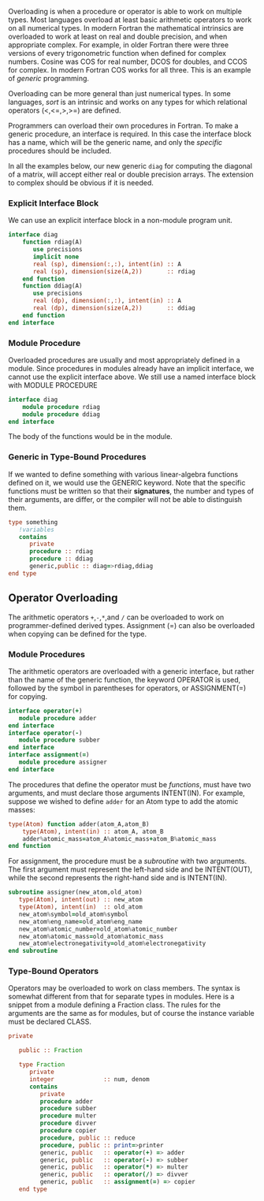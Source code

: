 Overloading is when a procedure or operator is able to work on multiple types.  Most languages overload at least basic arithmetic operators to work on all numerical types.  In modern Fortran the mathematical intrinsics are overloaded
to work at least on real and double precision, and when appropriate complex. For example, in older Fortran there were three versions of every trigonometric function when defined for complex numbers.  Cosine was COS for real number, DCOS for doubles, and CCOS for complex.  In modern Fortran COS works for all three.
This is an example of _generic_ programming.

Overloading can be more general than just numerical types.  In some languages, _sort_ is an intrinsic and works on any types for which relational operators (<,<=,>,>=) are defined.

Programmers can overload their own procedures in Fortran.  To make a generic procedure, an interface is required.  In this case the interface block has a name, which will be the generic name, and only the _specific_ procedures should be included.

In all the examples below, our new generic `diag` for computing the diagonal of a matrix, will accept either real or double precision arrays.  The extension to complex should be obvious if it is needed.

### Explicit Interface Block

We can use an explicit interface block in a non-module program unit.
```fortran
interface diag
    function rdiag(A)
       use precisions
       implicit none
       real (sp), dimension(:,:), intent(in) :: A
       real (sp), dimension(size(A,2))       :: rdiag
    end function
    function ddiag(A)
       use precisions
       real (dp), dimension(:,:), intent(in) :: A
       real (dp), dimension(size(A,2))       :: ddiag
    end function
end interface
```

### Module Procedure

Overloaded procedures are usually and most appropriately defined in a module.  Since procedures in modules already have an implicit interface, we cannot use the explicit interface above.  We still use a named interface block with MODULE PROCEDURE
```fortran
interface diag
    module procedure rdiag
    module procedure ddiag
end interface
```
The body of the functions would be in the module.

### Generic in Type-Bound Procedures

If we wanted to define something with various linear-algebra functions defined on it, we would use the GENERIC keyword.  Note that the specific functions must be written so that their **signatures**, the number and types of their arguments, are differ, or the compiler will not be able to distinguish them.
```fortran
type something
   !variables
   contains
      private
      procedure :: rdiag
      procedure :: ddiag
      generic,public :: diag=>rdiag,ddiag
end type
```

## Operator Overloading

The arithmetic operators `+`,`-`,`*`,and `/` can be overloaded to work on programmer-defined derived types.  Assignment (=) can also be overloaded when copying can be defined for the type.

### Module Procedures

The arithmetic operators are overloaded with a generic interface, but rather than the name of the generic function, the keyword OPERATOR is used, followed by the symbol in parentheses for operators, or ASSIGNMENT(=) for copying.
```fortran
interface operator(+)
   module procedure adder
end interface
interface operator(-)
   module procedure subber
end interface
interface assignment(=)
   module procedure assigner
end interface
```
The procedures that define the operator must be _functions_, must have two arguments, and must declare those arguments INTENT(IN).  For example, suppose we wished to define `adder` for an Atom type to add the atomic masses:
```fortran
type(Atom) function adder(atom_A,atom_B)
    type(Atom), intent(in) :: atom_A, atom_B
    adder%atomic_mass=atom_A%atomic_mass+atom_B%atomic_mass
end function
```

For assignment, the procedure must be a _subroutine_ with two arguments.  The first argument must represent the left-hand side and be INTENT(OUT), while the second represents the right-hand side and is INTENT(IN).
```fortran
subroutine assigner(new_atom,old_atom)
   type(Atom), intent(out) :: new_atom
   type(Atom), intent(in)  :: old_atom
   new_atom%symbol=old_atom%symbol
   new_atom%eng_name=old_atom%eng_name
   new_atom%atomic_number=old_atom%atomic_number
   new_atom%atomic_mass=old_atom%atomic_mass
   new_atom%electronegativity=old_atom%electronegativity
end subroutine
```

### Type-Bound Operators

Operators may be overloaded to work on class members.  The syntax is somewhat different from that for separate types in modules.
Here is a snippet from a module defining a Fraction class.  The rules for the arguments are the same as for modules, but of course the instance variable must be declared CLASS.
```fortran
private

   public :: Fraction

   type Fraction
      private
      integer              :: num, denom
      contains
         private
         procedure adder
         procedure subber
         procedure multer
         procedure divver
         procedure copier
         procedure, public :: reduce
         procedure, public :: print=>printer
         generic, public   :: operator(+) => adder
         generic, public   :: operator(-) => subber
         generic, public   :: operator(*) => multer
         generic, public   :: operator(/) => divver
         generic, public   :: assignment(=) => copier
   end type
```

